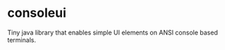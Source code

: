 

# consoleui

Tiny java library that enables simple UI elements on ANSI console based terminals.


